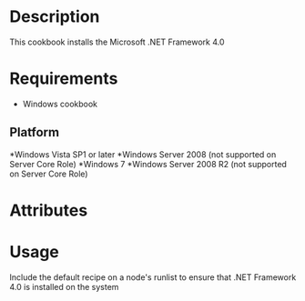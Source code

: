 Description
===========

This cookbook installs the Microsoft .NET Framework 4.0

Requirements
============

* Windows cookbook

Platform
--------

*Windows Vista SP1 or later
*Windows Server 2008 (not supported on Server Core Role)
*Windows 7
*Windows Server 2008 R2 (not supported on Server Core Role)


Attributes
==========

Usage
=====

Include the default recipe on a node's runlist to ensure that .NET Framework 4.0 is installed on the system

